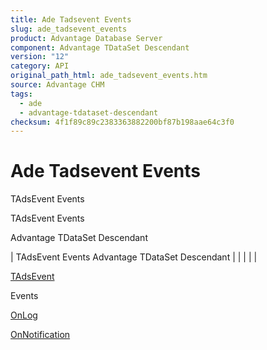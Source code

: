 ```yaml
---
title: Ade Tadsevent Events
slug: ade_tadsevent_events
product: Advantage Database Server
component: Advantage TDataSet Descendant
version: "12"
category: API
original_path_html: ade_tadsevent_events.htm
source: Advantage CHM
tags:
  - ade
  - advantage-tdataset-descendant
checksum: 4f1f89c89c2383363882200bf87b198aae64c3f0
---
```


# Ade Tadsevent Events

TAdsEvent Events

TAdsEvent Events

Advantage TDataSet Descendant

| TAdsEvent Events  Advantage TDataSet Descendant |  |  |  |  |

[TAdsEvent](ade_tadsevent.md)

Events

[OnLog](ade_tadsevent_onlog.md)

[OnNotification](ade_tadsevent_onnotification.md)
